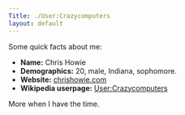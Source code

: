 ```yaml
---
Title: ./User:Crazycomputers
layout: default
---
```


Some quick facts about me:

-   **Name:** Chris Howie
-   **Demographics:** 20, male, Indiana, sophomore.
-   **Website:** [chrishowie.com](http://www.chrishowie.com)
-   **Wikipedia userpage:**
    [User:Crazycomputers](http://en.wikipedia.org/wiki/User:Crazycomputers)

More when I have the time.
